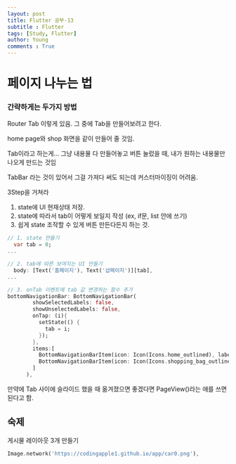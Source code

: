 ```yaml
---
layout: post
title: Flutter 공부-13
subtitle : Flutter
tags: [Study, Flutter]
author: Young
comments : True
---
```

# 페이지 나누는 법

### 간략하게는 두가지 방법
Router
Tab 
이렇게 있음.
그 중에 Tab을 만들어보려고 한다.

home page와 
shop 화면을 같이 만들어 줄 것임.



Tab이라고 하는게...
그냥 내용물 다 만들어놓고 버튼 눌렀을 때,
내가 원하는 내용물만 나오게 만드는 것임

TabBar 라는 것이 있어서
그걸 가져다 써도 되는데
커스터마이징이 어려움.

3Step을 거쳐라

1. state에 UI 현재상태 저장.
2. state에 따라서 tab이 어떻게 보일지 작성 (ex, if문, list 안에 쓰기)
3. 쉽게 state 조작할 수 있게 버튼 만든다든지 하는 것.


```dart
// 1. state 만들기
  var tab = 0;
...

// 2. tab에 따른 보여지는 UI 만들기
  body: [Text('홈페이지'), Text('샵페이지')][tab],
...

// 3. onTab 이벤트에 tab 값 변경하는 함수 추가
bottomNavigationBar: BottomNavigationBar(
        showSelectedLabels: false,
        showUnselectedLabels: false,
        onTap: (i){
          setState(() {
            tab = i;
          });
        },
        items:[
          BottomNavigationBarItem(icon: Icon(Icons.home_outlined), label: '홈'),
          BottomNavigationBarItem(icon: Icon(Icons.shopping_bag_outlined), label: '샵'),
        ]
      ),

```

만약에 Tab 사이에 슬라이드 했을 때 옮겨졌으면 좋겠다면
PageView()라는 애를 쓰면 된다고 함.

## 숙제

게시물 레이아웃 3개 만들기
```dart
Image.network('https://codingapple1.github.io/app/car0.png'),
```

